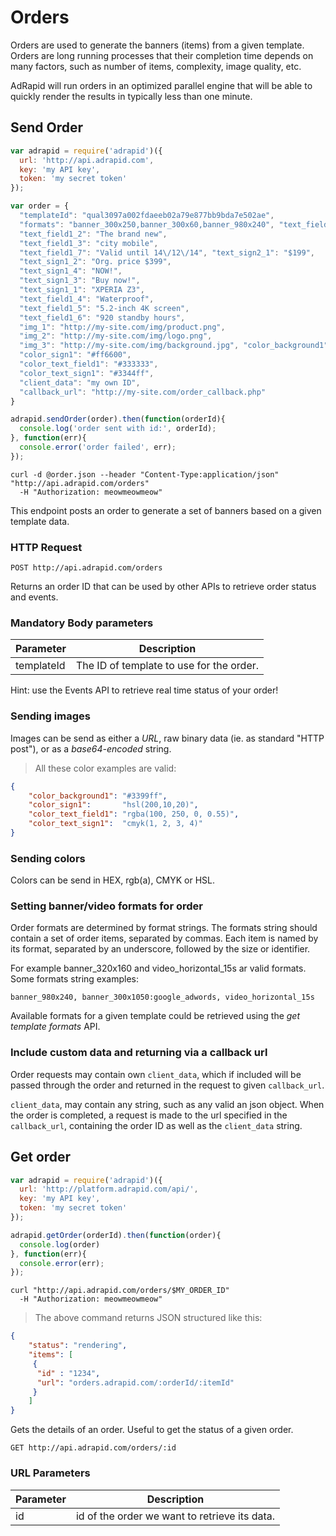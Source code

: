 # Orders

Orders are used to generate the banners (items) from a given template. Orders are long
running processes that their completion time depends on many factors, such as number
of items, complexity, image quality, etc.

AdRapid will run orders in an optimized parallel engine that will be able to quickly render the
results in typically less than one minute.

## Send Order

```javascript
var adrapid = require('adrapid')({
  url: 'http://api.adrapid.com',
  key: 'my API key',
  token: 'my secret token'
});

var order = {
  "templateId": "qual3097a002fdaeeb02a79e877bb9bda7e502ae",
  "formats": "banner_300x250,banner_300x60,banner_980x240", "text_field1_1": "Sony Xperia Z3",
  "text_field1_2": "The brand new",
  "text_field1_3": "city mobile",
  "text_field1_7": "Valid until 14\/12\/14", "text_sign2_1": "$199",
  "text_sign1_2": "Org. price $399",
  "text_sign1_4": "NOW!",
  "text_sign1_3": "Buy now!",
  "text_sign1_1": "XPERIA Z3",
  "text_field1_4": "Waterproof",
  "text_field1_5": "5.2-inch 4K screen",
  "text_field1_6": "920 standby hours",
  "img_1": "http://my-site.com/img/product.png",
  "img_2": "http://my-site.com/img/logo.png",
  "img_3": "http://my-site.com/img/background.jpg", "color_background1": "#3399ff",
  "color_sign1": "#ff6600",
  "color_text_field1": "#333333",
  "color_text_sign1": "#3344ff",
  "client_data": "my own ID",
  "callback_url": "http://my-site.com/order_callback.php"
}

adrapid.sendOrder(order).then(function(orderId){
  console.log('order sent with id:', orderId);
}, function(err){
  console.error('order failed', err);
});
```

```shell
curl -d @order.json --header "Content-Type:application/json" "http://api.adrapid.com/orders"
  -H "Authorization: meowmeowmeow"
```

This endpoint posts an order to generate a set of banners based on a given template data.

### HTTP Request

`POST http://api.adrapid.com/orders`

Returns an order ID that can be used by other APIs to retrieve order status and events.


### Mandatory Body parameters

Parameter | Description
--------- | -----------
templateId | The ID of template to use for the order.

<aside class="success">
Hint: use the Events API to retrieve real time status of your order!
</aside>

### Sending images

Images can be send as either a *URL*, raw binary data (ie. as standard "HTTP post"), or as a *base64-encoded* string.

> All these color examples are valid:

```json
{
    "color_background1": "#3399ff",
    "color_sign1":       "hsl(200,10,20)",
    "color_text_field1": "rgba(100, 250, 0, 0.55)",
    "color_text_sign1":  "cmyk(1, 2, 3, 4)"
}
```
### Sending colors

Colors can be send in HEX, rgb(a), CMYK or HSL.


### Setting banner/video formats for order

Order formats are determined by format strings. The formats string should contain a set of
order items, separated by commas. Each item is named by its format, separated by an underscore,
followed by the size or identifier.

For example banner_320x160 and video_horizontal_15s ar valid formats. Some formats string examples:

`banner_980x240, banner_300x1050:google_adwords, video_horizontal_15s`

Available formats for a given template could be retrieved using the *get template formats* API.

### Include custom data and returning via a callback url

Order requests may contain own `client_data`, which if included will be passed through
the order and returned in the request to given `callback_url`.

`client_data`, may contain any string, such as any valid an json object. When the order is completed,
a request is made to the url specified in the `callback_url`, containing the order ID as well as
the `client_data` string.

## Get order

```javascript
var adrapid = require('adrapid')({
  url: 'http://platform.adrapid.com/api/',
  key: 'my API key',
  token: 'my secret token'
});

adrapid.getOrder(orderId).then(function(order){
  console.log(order)
}, function(err){
  console.error(err);
});
```

```shell
curl "http://api.adrapid.com/orders/$MY_ORDER_ID"
  -H "Authorization: meowmeowmeow"
```

> The above command returns JSON structured like this:

```json
{
    "status": "rendering",
    "items": [
     {
      "id" : "1234",
      "url": "orders.adrapid.com/:orderId/:itemId"
     }
    ]
}
```

Gets the details of an order. Useful to get the status of a given order.

`GET http://api.adrapid.com/orders/:id`

### URL Parameters

Parameter |  Description
--------- | -------------
id        | id of the order we want to retrieve its data.

